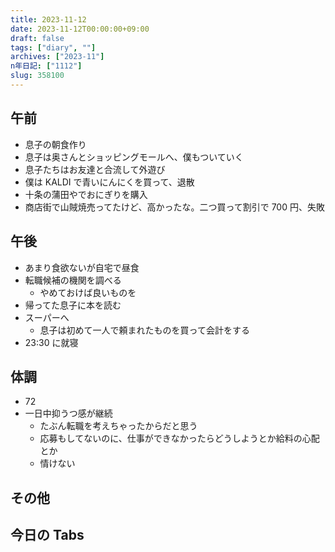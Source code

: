 ```yaml
---
title: 2023-11-12
date: 2023-11-12T00:00:00+09:00
draft: false
tags: ["diary", ""]
archives: ["2023-11"]
n年日記: ["1112"]
slug: 358100
---
```


## 午前

- 息子の朝食作り
- 息子は奥さんとショッピングモールへ、僕もついていく
- 息子たちはお友達と合流して外遊び
- 僕は KALDI で青いにんにくを買って、退散
- 十条の蒲田やでおにぎりを購入
- 商店街で山賊焼売ってたけど、高かったな。二つ買って割引で 700 円、失敗

## 午後

- あまり食欲ないが自宅で昼食
- 転職候補の機関を調べる
  - やめておけば良いものを
- 帰ってた息子に本を読む
- スーパーへ
  - 息子は初めて一人で頼まれたものを買って会計をする
- 23:30 に就寝

## 体調

- 72
- 一日中抑うつ感が継続
  - たぶん転職を考えちゃったからだと思う
  - 応募もしてないのに、仕事ができなかったらどうしようとか給料の心配とか
  - 情けない

## その他

## 今日の Tabs
